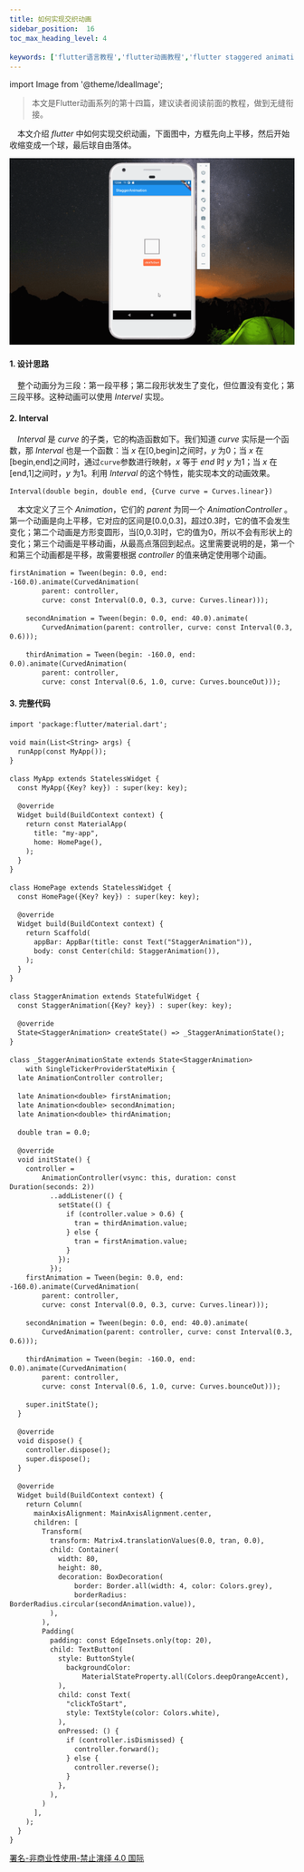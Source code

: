 ```yaml
---
title: 如何实现交织动画
sidebar_position:  16
toc_max_heading_level: 4

keywords: ['flutter语言教程','flutter动画教程','flutter staggered animation']
---
```


import Image from '@theme/IdealImage';

> 本文是Flutter动画系列的第十四篇，建议读者阅读前面的教程，做到无缝衔接。

 本文介绍 _flutter_ 中如何实现交织动画，下面图中，方框先向上平移，然后开始收缩变成一个球，最后球自由落体。

![交织动画](./asserts/flutter_staggered_animation1.gif)

#### 1. 设计思路

 整个动画分为三段：第一段平移；第二段形状发生了变化，但位置没有变化；第三段平移。这种动画可以使用 _Intervel_ 实现。

#### 2. Interval

 _Interval_ 是 _curve_ 的子类，它的构造函数如下。我们知道 _curve_ 实际是一个函数，那 _Interval_ 也是一个函数：当 _x_ 在[0,begin]之间时，_y_ 为0；当 _x_ 在 [begin,end]之间时，通过`curve`参数进行映射，_x_ 等于 _end_ 时 _y_ 为1；当 _x_ 在[end,1]之间时，_y_ 为1。利用 _Interval_ 的这个特性，能实现本文的动画效果。

    Interval(double begin, double end, {Curve curve = Curves.linear})

 本文定义了三个 _Animation_，它们的 _parent_ 为同一个 _AnimationController_ 。第一个动画是向上平移，它对应的区间是[0.0,0.3]，超过0.3时，它的值不会发生变化；第二个动画是方形变圆形，当[0,0.3]时，它的值为0，所以不会有形状上的变化；第三个动画是平移动画，从最高点落回到起点。这里需要说明的是，第一个和第三个动画都是平移，故需要根据 _controller_ 的值来确定使用哪个动画。

    firstAnimation = Tween(begin: 0.0, end: -160.0).animate(CurvedAnimation(
            parent: controller,
            curve: const Interval(0.0, 0.3, curve: Curves.linear)));

        secondAnimation = Tween(begin: 0.0, end: 40.0).animate(
            CurvedAnimation(parent: controller, curve: const Interval(0.3, 0.6)));

        thirdAnimation = Tween(begin: -160.0, end: 0.0).animate(CurvedAnimation(
            parent: controller,
            curve: const Interval(0.6, 1.0, curve: Curves.bounceOut)));

#### 3. 完整代码

    import 'package:flutter/material.dart';

    void main(List<String> args) {
      runApp(const MyApp());
    }

    class MyApp extends StatelessWidget {
      const MyApp({Key? key}) : super(key: key);

      @override
      Widget build(BuildContext context) {
        return const MaterialApp(
          title: "my-app",
          home: HomePage(),
        );
      }
    }

    class HomePage extends StatelessWidget {
      const HomePage({Key? key}) : super(key: key);

      @override
      Widget build(BuildContext context) {
        return Scaffold(
          appBar: AppBar(title: const Text("StaggerAnimation")),
          body: const Center(child: StaggerAnimation()),
        );
      }
    }

    class StaggerAnimation extends StatefulWidget {
      const StaggerAnimation({Key? key}) : super(key: key);

      @override
      State<StaggerAnimation> createState() => _StaggerAnimationState();
    }

    class _StaggerAnimationState extends State<StaggerAnimation>
        with SingleTickerProviderStateMixin {
      late AnimationController controller;

      late Animation<double> firstAnimation;
      late Animation<double> secondAnimation;
      late Animation<double> thirdAnimation;

      double tran = 0.0;

      @override
      void initState() {
        controller =
            AnimationController(vsync: this, duration: const Duration(seconds: 2))
              ..addListener(() {
                setState(() {
                  if (controller.value > 0.6) {
                    tran = thirdAnimation.value;
                  } else {
                    tran = firstAnimation.value;
                  }
                });
              });
        firstAnimation = Tween(begin: 0.0, end: -160.0).animate(CurvedAnimation(
            parent: controller,
            curve: const Interval(0.0, 0.3, curve: Curves.linear)));

        secondAnimation = Tween(begin: 0.0, end: 40.0).animate(
            CurvedAnimation(parent: controller, curve: const Interval(0.3, 0.6)));

        thirdAnimation = Tween(begin: -160.0, end: 0.0).animate(CurvedAnimation(
            parent: controller,
            curve: const Interval(0.6, 1.0, curve: Curves.bounceOut)));

        super.initState();
      }

      @override
      void dispose() {
        controller.dispose();
        super.dispose();
      }

      @override
      Widget build(BuildContext context) {
        return Column(
          mainAxisAlignment: MainAxisAlignment.center,
          children: [
            Transform(
              transform: Matrix4.translationValues(0.0, tran, 0.0),
              child: Container(
                width: 80,
                height: 80,
                decoration: BoxDecoration(
                    border: Border.all(width: 4, color: Colors.grey),
                    borderRadius: BorderRadius.circular(secondAnimation.value)),
              ),
            ),
            Padding(
              padding: const EdgeInsets.only(top: 20),
              child: TextButton(
                style: ButtonStyle(
                  backgroundColor:
                      MaterialStateProperty.all(Colors.deepOrangeAccent),
                ),
                child: const Text(
                  "clickToStart",
                  style: TextStyle(color: Colors.white),
                ),
                onPressed: () {
                  if (controller.isDismissed) {
                    controller.forward();
                  } else {
                    controller.reverse();
                  }
                },
              ),
            )
          ],
        );
      }
    }

[署名-非商业性使用-禁止演绎 4.0 国际](https://creativecommons.org/licenses/by-nc-nd/4.0/deed.zh)
